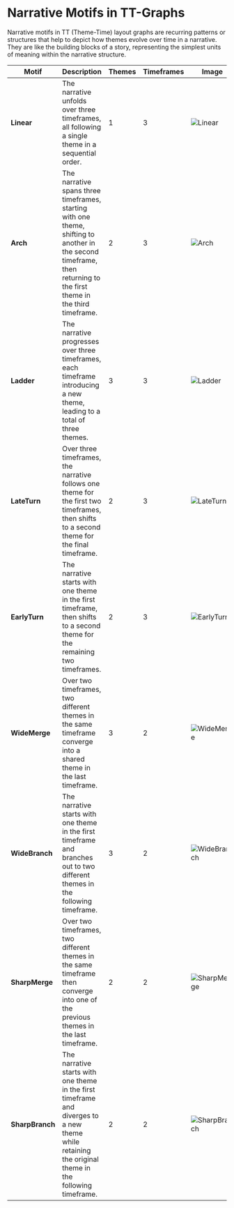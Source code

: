 # Narrative Motifs in TT-Graphs

Narrative motifs in TT (Theme-Time) layout graphs are recurring patterns or structures that help to depict how themes evolve over time in a narrative. They are like the building blocks of a story, representing the simplest units of meaning within the narrative structure.

| Motif           | Description                                                                                                                                                           | Themes | Timeframes | Image                                                                      |
| --------------- | --------------------------------------------------------------------------------------------------------------------------------------------------------------------- | ------ | ---------- | -------------------------------------------------------------------------- |
| **Linear**      | The narrative unfolds over three timeframes, all following a single theme in a sequential order.                                                                      | 1      | 3          | ![Linear](/user_study_narrative_sketch/images/motifs/Linear.png)           |
| **Arch**        | The narrative spans three timeframes, starting with one theme, shifting to another in the second timeframe, then returning to the first theme in the third timeframe. | 2      | 3          | ![Arch](/user_study_narrative_sketch/images/motifs/Arch.png)               |
| **Ladder**      | The narrative progresses over three timeframes, each timeframe introducing a new theme, leading to a total of three themes.                                           | 3      | 3          | ![Ladder](/user_study_narrative_sketch/images/motifs/Ladder.png)           |
| **LateTurn**    | Over three timeframes, the narrative follows one theme for the first two timeframes, then shifts to a second theme for the final timeframe.                           | 2      | 3          | ![LateTurn](/user_study_narrative_sketch/images/motifs/LateTurn.png)       |
| **EarlyTurn**   | The narrative starts with one theme in the first timeframe, then shifts to a second theme for the remaining two timeframes.                                           | 2      | 3          | ![EarlyTurn](/user_study_narrative_sketch/images/motifs/EarlyTurn.png)     |
| **WideMerge**   | Over two timeframes, two different themes in the same timeframe converge into a shared theme in the last timeframe.                                                   | 3      | 2          | ![WideMerge](/user_study_narrative_sketch/images/motifs/WideMerge.png)     |
| **WideBranch**  | The narrative starts with one theme in the first timeframe and branches out to two different themes in the following timeframe.                                       | 3      | 2          | ![WideBranch](/user_study_narrative_sketch/images/motifs/WideBranch.png)   |
| **SharpMerge**  | Over two timeframes, two different themes in the same timeframe then converge into one of the previous themes in the last timeframe.                                  | 2      | 2          | ![SharpMerge](/user_study_narrative_sketch/images/motifs/SharpMerge.png)   |
| **SharpBranch** | The narrative starts with one theme in the first timeframe and diverges to a new theme while retaining the original theme in the following timeframe.                 | 2      | 2          | ![SharpBranch](/user_study_narrative_sketch/images/motifs/SharpBranch.png) |
